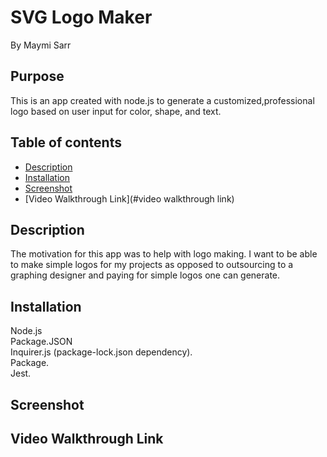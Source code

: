 # SVG Logo Maker
By Maymi Sarr


## Purpose
This is an app created with node.js to generate a customized,professional logo based on user input for color, shape, and text.
## Table of contents
- [Description](#description)
- [Installation](#installation)
- [Screenshot](#screenshot)
- [Video Walkthrough Link](#video walkthrough link)


## Description
The motivation for this app was to help with logo making. I want to be able to make simple logos for my projects as opposed to outsourcing to a graphing designer and paying for simple logos one can generate.  


## Installation
<div>Node.js</div>
<div>Package.JSON</div>
<div>Inquirer.js (package-lock.json dependency).</div>
<div>Package.</div>
<div>Jest.</div>




## Screenshot


## Video Walkthrough Link

